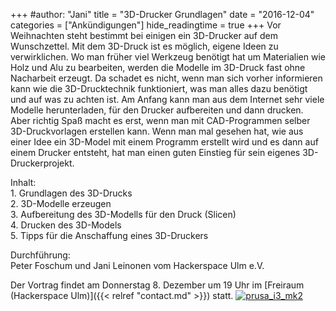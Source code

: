 +++
#author: "Jani"
title = "3D-Drucker Grundlagen"
date = "2016-12-04"
categories = ["Ankündigungen"]
hide_readingtime = true
+++
Vor Weihnachten steht bestimmt bei einigen ein 3D-Drucker auf dem Wunschzettel. Mit dem 3D-Druck ist es möglich, eigene Ideen zu verwirklichen. Wo man früher viel Werkzeug benötigt hat um Materialien wie Holz und Alu zu bearbeiten, werden die Modelle im 3D-Druck fast ohne Nacharbeit erzeugt. Da schadet es nicht, wenn man sich vorher informieren kann wie die 3D-Drucktechnik funktioniert, was man alles dazu benötigt und auf was zu achten ist. Am Anfang kann man aus dem Internet sehr viele Modelle herunterladen, für den Drucker aufbereiten und dann drucken. Aber richtig Spaß macht es erst, wenn man mit CAD-Programmen selber 3D-Druckvorlagen erstellen kann. Wenn man mal gesehen hat, wie aus einer Idee ein 3D-Model mit einem Programm erstellt wird und es dann auf einem Drucker entsteht, hat man einen guten Einstieg für sein eigenes 3D-Druckerprojekt.

Inhalt:  
1\. Grundlagen des 3D-Drucks  
2\. 3D-Modelle erzeugen  
3\. Aufbereitung des 3D-Modells für den Druck (Slicen)  
4\. Drucken des 3D-Models  
5\. Tipps für die Anschaffung eines 3D-Druckers

Durchführung:  
Peter Foschum und Jani Leinonen vom Hackerspace Ulm e.V.

Der Vortrag findet am Donnerstag 8. Dezember um 19 Uhr im [Freiraum (Hackerspace Ulm)]({{< relref "contact.md" >}}) statt.
[![prusa_i3_mk2](/uploads/2016/12/Prusa_i3_MK2-220x300.jpg)](/uploads/2016/12/Prusa_i3_MK2.jpg)
